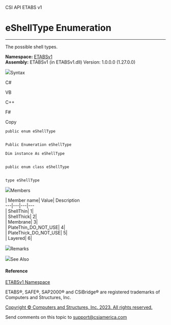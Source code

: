 ﻿

CSI API ETABS v1

# eShellType Enumeration  
  
---  
  
The possible shell types.

**Namespace:** [ETABSv1](2780f1b8-2033-5289-2298-1cdb2a7508d9.htm)  
**Assembly:** ETABSv1 (in ETABSv1.dll) Version: 1.0.0.0 (1.27.0.0)

![](../icons/SectionExpanded.png)Syntax

C#

VB

C++

F#

Copy

    
    
    public enum eShellType
    
    
    Public Enumeration eShellType
    
    Dim instance As eShellType
    
    
    public enum class eShellType
    
    
    type eShellType

![](../icons/SectionExpanded.png)Members

| Member name| Value| Description  
---|---|---|---  
| ShellThin| 1|  
| ShellThick| 2|  
| Membrane| 3|  
| PlateThin_DO_NOT_USE| 4|  
| PlateThick_DO_NOT_USE| 5|  
| Layered| 6|  
  
![](../icons/SectionExpanded.png)Remarks

![](../icons/SectionExpanded.png)See Also

#### Reference

[ETABSv1 Namespace](2780f1b8-2033-5289-2298-1cdb2a7508d9.htm)

ETABS®, SAFE®, SAP2000® and CSiBridge® are registered trademarks of Computers
and Structures, Inc.  

[Copyright © Computers and Structures, Inc. 2023. All rights
reserved.](http://www.csiamerica.com)

Send comments on this topic to
[support@csiamerica.com](mailto:support%40csiamerica.com?Subject=CSI%20API%20ETABS%20v1)

